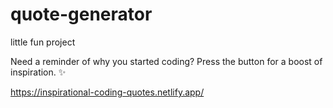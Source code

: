 # quote-generator
little fun project 

Need a reminder of why you started coding? Press the button for a boost of inspiration. ✨

https://inspirational-coding-quotes.netlify.app/
